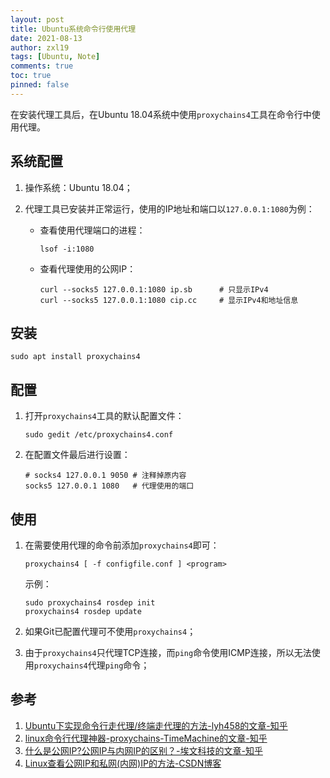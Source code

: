 ```yaml
---
layout: post
title: Ubuntu系统命令行使用代理
date: 2021-08-13
author: zxl19
tags: [Ubuntu, Note]
comments: true
toc: true
pinned: false
---
```


在安装代理工具后，在Ubuntu 18.04系统中使用`proxychains4`工具在命令行中使用代理。

<!-- more -->

## 系统配置

1. 操作系统：Ubuntu 18.04；
2. 代理工具已安装并正常运行，使用的IP地址和端口以`127.0.0.1:1080`为例：

    - 查看使用代理端口的进程：

        ```shell
        lsof -i:1080
        ```

    - 查看代理使用的公网IP：

        ```shell
        curl --socks5 127.0.0.1:1080 ip.sb      # 只显示IPv4
        curl --socks5 127.0.0.1:1080 cip.cc     # 显示IPv4和地址信息
        ```

## 安装

```shell
sudo apt install proxychains4
```

## 配置

1. 打开`proxychains4`工具的默认配置文件：

    ```shell
    sudo gedit /etc/proxychains4.conf
    ```

2. 在配置文件最后进行设置：

    ```text
    # socks4 127.0.0.1 9050 # 注释掉原内容
    socks5 127.0.0.1 1080   # 代理使用的端口
    ```

## 使用

1. 在需要使用代理的命令前添加`proxychains4`即可：

    ```shell
    proxychains4 [ -f configfile.conf ] <program>
    ```

    示例：

    ```shell
    sudo proxychains4 rosdep init
    proxychains4 rosdep update
    ```

2. 如果Git已配置代理可不使用`proxychains4`；
3. 由于`proxychains4`只代理TCP连接，而`ping`命令使用ICMP连接，所以无法使用`proxychains4`代理`ping`命令；

## 参考

1. [Ubuntu下实现命令行走代理/终端走代理的方法-lyh458的文章-知乎](https://zhuanlan.zhihu.com/p/377550825)
2. [linux命令行代理神器-proxychains-TimeMachine的文章-知乎](https://zhuanlan.zhihu.com/p/166375631)
3. [什么是公网IP?公网IP与内网IP的区别？-埃文科技的文章-知乎](https://zhuanlan.zhihu.com/p/402559611)
4. [Linux查看公网IP和私网(内网)IP的方法-CSDN博客](https://blog.csdn.net/xiao_yi_xiao/article/details/120493210)
